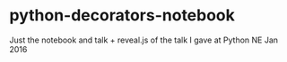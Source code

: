 # python-decorators-notebook
Just the notebook and talk + reveal.js of the talk I gave at Python NE Jan 2016
